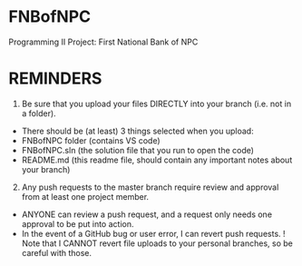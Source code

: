 # FNBofNPC
Programming II Project: First National Bank of NPC

# REMINDERS
1. Be sure that you upload your files DIRECTLY into your branch (i.e. not in a folder).
  - There should be (at least) 3 things selected when you upload:
  - FNBofNPC folder (contains VS code)
  - FNBofNPC.sln (the solution file that you run to open the code)
  - README.md (this readme file, should contain any important notes about your branch)
  
2. Any push requests to the master branch require review and approval from at least one project member.
  - ANYONE can review a push request, and a request only needs one approval to be put into action.
  - In the event of a GitHub bug or user error, I can revert push requests.
      ! Note that I CANNOT revert file uploads to your personal branches, so be careful with those.
